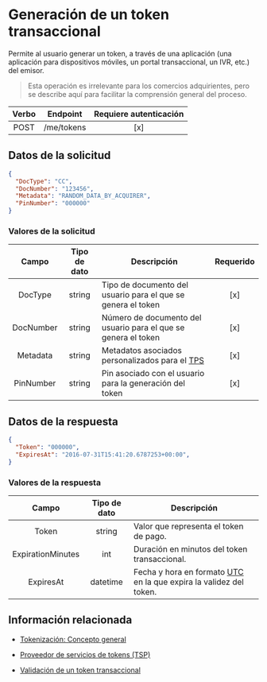 # Generación de un token transaccional

Permite al usuario generar un token, a través de una aplicación (una aplicación para dispositivos móviles, un portal transaccional, un IVR, etc.) del emisor.

> Esta operación es irrelevante para los comercios adquirientes, pero se describe aquí para facilitar la comprensión general del proceso.

Verbo | Endpoint | Requiere autenticación
:---: | -------- | :------------:
POST | /me/tokens | [x]

## Datos de la solicitud

```json
{
  "DocType": "CC",
  "DocNumber": "123456",
  "Metadata": "RANDOM_DATA_BY_ACQUIRER",
  "PinNumber": "000000"
}
```

### Valores de la solicitud

Campo | Tipo de dato | Descripción | Requerido
:---: | :--------: | ------------ | :-----:
DocType | string | Tipo de documento del usuario para el que se genera el token | [x]
DocNumber | string | Número de documento del usuario para el que se genera el token | [x]
Metadata | string | Metadatos asociados personalizados para el [TPS](Tokenization.md#tps) | [x]
PinNumber | string | Pin asociado con el usuario para la generación del token | [x]

## Datos de la respuesta

```json
{
  "Token": "000000",
  "ExpiresAt": "2016-07-31T15:41:20.6787253+00:00",
}
```

### Valores de la respuesta

Campo | Tipo de dato | Descripción
:---: | :--------: | ------------
Token | string | Valor que representa el token de pago.
ExpirationMinutes | int | Duración en minutos del token transaccional.
ExpiresAt | datetime | Fecha y hora en formato [UTC](https://en.wikipedia.org/wiki/Coordinated_Universal_Time) en la que expira la validez del token.

## Información relacionada

- [Tokenización: Concepto general](Tokenization.md)

- [Proveedor de servicios de tokens (TSP)](Tokenization.md#tps)

- [Validación de un token transaccional](Redeem-PaymentToken.md)
